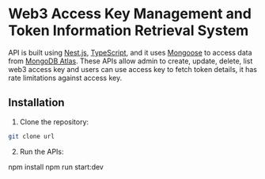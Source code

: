 # Web3 Access Key Management and Token Information Retrieval System

 API is built using [Nest.js](https://nestjs.com/), [TypeScript](https://www.typescriptlang.org/), and it uses [Mongoose](https://mongoosejs.com/) to access data from [MongoDB Atlas](https://www.mongodb.com/cloud/atlas).
 These APIs allow admin to create, update, delete, list web3 access key and users can use access key to fetch token details, it has rate limitations against access key.

## Installation

1. Clone the repository:

  ```bash
  git clone url
  ```

2. Run the APIs:

  npm install
  npm run start:dev


